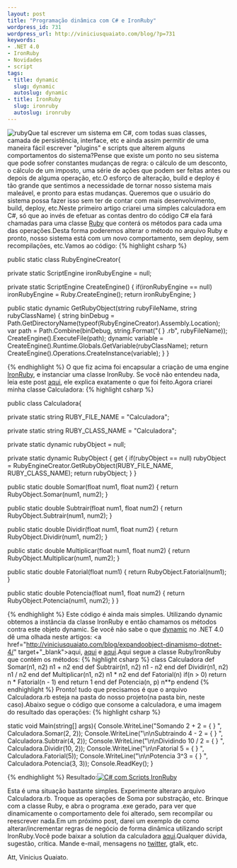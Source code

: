 ```yaml
---
layout: post
title: "Programação dinâmica com C# e IronRuby"
wordpress_id: 731
wordpress_url: http://viniciusquaiato.com/blog/?p=731
keywords:
- .NET 4.0
- IronRuby
- Novidades
- script
tags:
- title: dynamic
  slug: dynamic
  autoslug: dynamic
- title: IronRuby
  slug: ironruby
  autoslug: ironruby
---
```

![](http://viniciusquaiato.com/images_posts/ruby-299x300.png "ruby")Que tal escrever um sistema em C#, com todas suas classes, camada de persistência, interface, etc e ainda assim permitir de uma maneira fácil escrever "plugins" e scripts que alterem alguns comportamentos do sistema?Pense que existe um ponto no seu sistema que pode sofrer constantes mudanças de regra: o cálculo de um desconto, o cálculo de um imposto, uma série de ações que podem ser feitas antes ou depois de alguma operação, etc.O esforço de alteração, build e deploy é tão grande que sentimos a necessidade de tornar nosso sistema mais maleável, e pronto para estas mudanças. Queremos que o usuário do sistema possa fazer isso sem ter de contar com mais desenvolvimento, build, deploy, etc.Neste primeiro artigo criarei uma simples calculadora em C#, só que ao invés de efetuar as contas dentro do código C# ela fará chamadas para uma classe [Ruby](http://www.ruby-lang.org/pt/) que conterá os métodos para cada uma das operações.Desta forma poderemos alterar o método no arquivo Ruby e pronto, nosso sistema está com um novo comportamento, sem deploy, sem recompilações, etc.Vamos ao código:
{% highlight csharp %}

public
static class RubyEngineCreator{

private
static ScriptEngine ironRubyEngine = null;

private
static ScriptEngine CreateEngine()    {
if(ironRubyEngine == null)            ironRubyEngine = Ruby.CreateEngine();
return ironRubyEngine;
    }

public
static dynamic GetRubyObject(string rubyFileName, string rubyClassName)    {
string binDebug = Path.GetDirectoryName(typeof(RubyEngineCreator).Assembly.Location);
var path = Path.Combine(binDebug, string.Format("{
}
.rb", rubyFileName));
    CreateEngine().ExecuteFile(path);
    dynamic variable = CreateEngine().Runtime.Globals.GetVariable(rubyClassName);
return CreateEngine().Operations.CreateInstance(variable);
    }
}

{% endhighlight %}
O que fiz acima foi encapsular a criação de uma engine [IronRuby](http://ironruby.net/), e instanciar uma classe IronRuby. Se você não entendeu nada, leia este post [aqui](http://viniciusquaiato.com/blog/ironruby-rodando-ruby-dentro-do-net/), ele explica exatamente o que foi feito.Agora criarei minha classe Calculadora:
{% highlight csharp %}

public class Calculadora{

private
static string RUBY_FILE_NAME = "Calculadora";

private
static string RUBY_CLASS_NAME = "Calculadora";

private
static dynamic rubyObject = null;

private
static dynamic RubyObject    {        get        {
if(rubyObject == null)                rubyObject = RubyEngineCreator.GetRubyObject(RUBY_FILE_NAME, RUBY_CLASS_NAME);
return rubyObject;
    }
    }

public
static double Somar(float num1, float num2)    {
return RubyObject.Somar(num1, num2);
    }

public
static double Subtrair(float num1, float num2)    {
return RubyObject.Subtrair(num1, num2);
    }

public
static double Dividir(float num1, float num2)    {
return RubyObject.Dividir(num1, num2);
    }

public
static double Multiplicar(float num1, float num2)    {
return RubyObject.Multiplicar(num1, num2);
    }

public
static double Fatorial(float num1)    {
return RubyObject.Fatorial(num1);
    }

public
static double Potencia(float num1, float num2)    {
return RubyObject.Potencia(num1, num2);
    }
}

{% endhighlight %}
Este código é ainda mais simples. Utilizando dynamic obtemos a instância da classe IronRuby e então chamamos os métodos contra este objeto dynamic. Se você não sabe o que [dynamic](http://www.hanselman.com/blog/C4AndTheDynamicKeywordWhirlwindTourAroundNET4AndVisualStudio2010Beta1.aspx) no .NET 4.0 dê uma olhada neste artigos: <a href="http://viniciusquaiato.com/blog/expandoobject-dinamismo-dotnet-4/" target+"_blank">aqui, [aqui](http://viniciusquaiato.com/blog/dynamicobject-dinamismo-no-net-4-0/) e [aqui](http://viniciusquaiato.com/blog/apresentacao-dynamic-types-no-net-4/).Aqui segue a classe Ruby/IronRuby que contém os métodos:
{% highlight csharp %}
class Calculadora    def Somar(n1, n2)        n1 + n2    end    def Subtrair(n1, n2)        n1 - n2    end    def Dividir(n1, n2)        n1 / n2    end    def Multiplicar(n1, n2)        n1 * n2    end    def Fatorial(n)
if(n > 0)            return n * Fatorial(n - 1)        end        return 1    end    def Potencia(n, p)        n**p    endend
{% endhighlight %}
Pronto! tudo que precisamos é que o arquivo Calculadora.rb esteja na pasta do nosso projeto(na pasta bin, neste caso).Abaixo segue o código que consome a calculadora, e uma imagem do resultado das operações:
{% highlight csharp %}

static void Main(string[] args){    Console.WriteLine("Somando 2 + 2 = {
}
", Calculadora.Somar(2, 2));
    Console.WriteLine("\n\nSubtraindo 4 - 2 = {
}
", Calculadora.Subtrair(4, 2));
    Console.WriteLine("\n\nDividindo 10 / 2 = {
}
", Calculadora.Dividir(10, 2));
    Console.WriteLine("\n\nFatorial 5 = {
}
", Calculadora.Fatorial(5));
    Console.WriteLine("\n\nPotencia 3^3 = {
}
", Calculadora.Potencia(3, 3));
    Console.ReadKey();
    }



{% endhighlight %}
Resultado:[![C# com Scripts IronRuby](http://viniciusquaiato.com/images_posts/resultado.jpg "C# com Scripts IronRuby")](http://viniciusquaiato.com/images_posts/resultado.jpg)

Esta é uma situação bastante simples. Experimente alteraro arquivo Calculadora.rb. Troque as operações de Soma por substração, etc. Brinque com a classe Ruby, e abra o programa .exe gerado, para ver que dinamicamente o comportamento dele foi alterado, sem recompilar ou reescrever nada.Em um próximo post, darei um exemplo de como alterar/incrementar regras de negócio de forma dinâmica utilizando script IronRuby.Você pode baixar a solution da calculadora [aqui](http://viniciusquaiato.com/files/codesamples/dynamic/CalculadoraScriptRuby.zip).Qualquer dúvida, sugestão, crítica. Mande e-mail, mensagens no [twitter](http://twitter.com/vquaiato), gtalk, etc.

Att,
Vinicius Quaiato.

